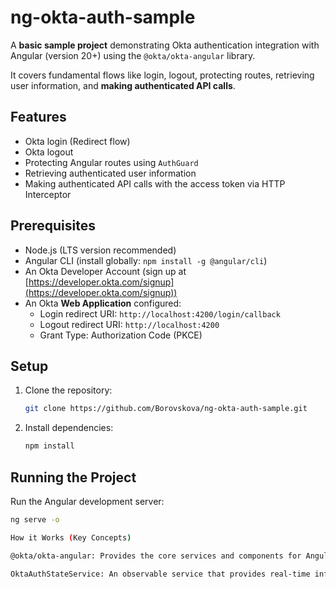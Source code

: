 # ng-okta-auth-sample

A **basic sample project** demonstrating Okta authentication integration with Angular (version 20+) using the `@okta/okta-angular` library.

It covers fundamental flows like login, logout, protecting routes, retrieving user information, and **making authenticated API calls**.

## Features

*   Okta login (Redirect flow)
*   Okta logout
*   Protecting Angular routes using `AuthGuard`
*   Retrieving authenticated user information
*   Making authenticated API calls with the access token via HTTP Interceptor

## Prerequisites

*   Node.js (LTS version recommended)
*   Angular CLI (install globally: `npm install -g @angular/cli`)
*   An Okta Developer Account (sign up at [https://developer.okta.com/signup](https://developer.okta.com/signup))
*   An Okta **Web Application** configured:
    *   Login redirect URI: `http://localhost:4200/login/callback`
    *   Logout redirect URI: `http://localhost:4200`
    *   Grant Type: Authorization Code (PKCE)

## Setup

1.  Clone the repository:
    ```bash
    git clone https://github.com/Borovskova/ng-okta-auth-sample.git
    ```
2.  Install dependencies:
    ```bash
    npm install
    ```

## Running the Project

Run the Angular development server:

```bash
ng serve -o

How it Works (Key Concepts)

@okta/okta-angular: Provides the core services and components for Angular integration.

OktaAuthStateService: An observable service that provides real-time information about the user's authentication state (e.g., isAuthenticated$, authState$).
